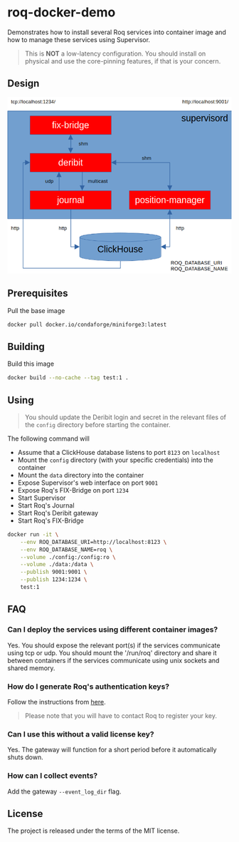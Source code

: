 # roq-docker-demo

Demonstrates how to install several Roq services into container image and how to manage these services using Supervisor.

> This is **NOT** a low-latency configuration.
> You should install on physical and use the core-pinning features, if that is your concern.


## Design

![Design](/static/images/docker-demo.png)


## Prerequisites

Pull the base image

```bash
docker pull docker.io/condaforge/miniforge3:latest
```


## Building

Build this image

```bash
docker build --no-cache --tag test:1 .
```


## Using

> You should update the Deribit login and secret in the relevant files of the `config` directory before starting the container.

The following command will

* Assume that a ClickHouse database listens to port `8123` on `localhost`
* Mount the `config` directory (with your specific credentials) into the container
* Mount the `data` directory into the container
* Expose Supervisor's web interface on port `9001`
* Expose Roq's FIX-Bridge on port `1234`
* Start Supervisor
* Start Roq's Journal
* Start Roq's Deribit gateway
* Start Roq's FIX-Bridge

```bash
docker run -it \
    --env ROQ_DATABASE_URI=http://localhost:8123 \
    --env ROQ_DATABASE_NAME=roq \
    --volume ./config:/config:ro \
    --volume ./data:/data \
    --publish 9001:9001 \
    --publish 1234:1234 \
    test:1
```


## FAQ

### Can I deploy the services using different container images?

Yes.
You should expose the relevant port(s) if the services communicate using tcp or udp.
You should mount the '/run/roq' directory and share it between containers if the services communicate
using unix sockets and shared memory.

### How do I generate Roq's authentication keys?

Follow the instructions from [here](https://roq-trading.com/docs/reference/gateways/flags/#authentication).

> Please note that you will have to contact Roq to register your key.

### Can I use this without a valid license key?

Yes.
The gateway will function for a short period before it automatically shuts down.

### How can I collect events?

Add the gateway `--event_log_dir` flag.


## License

The project is released under the terms of the MIT license.
